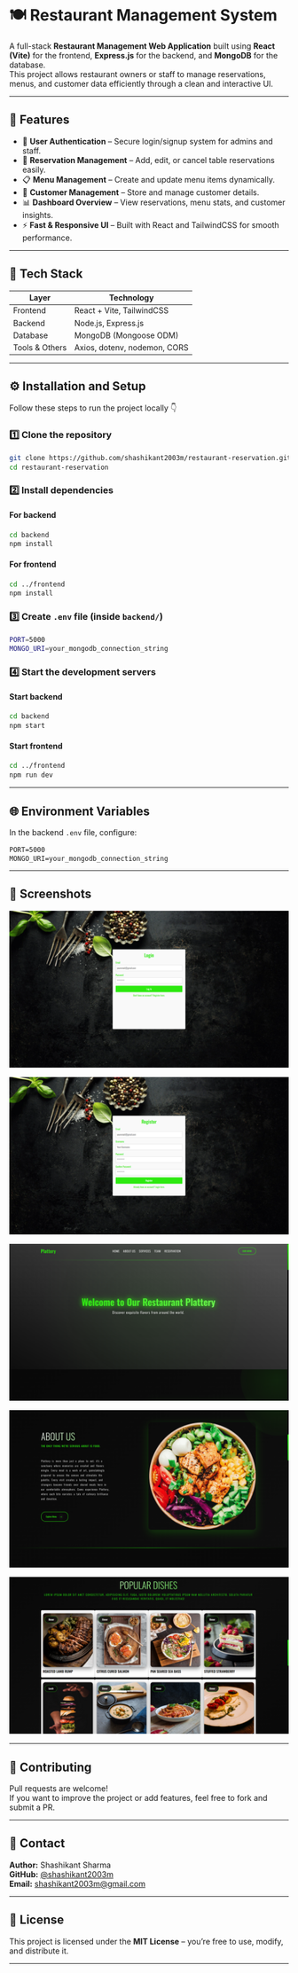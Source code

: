 # 🍽️ Restaurant Management System

A full-stack **Restaurant Management Web Application** built using **React (Vite)** for the frontend, **Express.js** for the backend, and **MongoDB** for the database.  
This project allows restaurant owners or staff to manage reservations, menus, and customer data efficiently through a clean and interactive UI.

---

## 🚀 Features

- 🧾 **User Authentication** – Secure login/signup system for admins and staff.  
- 🍴 **Reservation Management** – Add, edit, or cancel table reservations easily.  
- 📋 **Menu Management** – Create and update menu items dynamically.  
- 👥 **Customer Management** – Store and manage customer details.  
- 📊 **Dashboard Overview** – View reservations, menu stats, and customer insights.  
- ⚡ **Fast & Responsive UI** – Built with React and TailwindCSS for smooth performance.  

---

## 🧠 Tech Stack

| Layer | Technology |
|-------|-------------|
| Frontend | React + Vite, TailwindCSS |
| Backend | Node.js, Express.js |
| Database | MongoDB (Mongoose ODM) |
| Tools & Others | Axios, dotenv, nodemon, CORS |

---
## ⚙️ Installation and Setup

Follow these steps to run the project locally 👇

### 1️⃣ Clone the repository
```bash
git clone https://github.com/shashikant2003m/restaurant-reservation.git
cd restaurant-reservation
````

### 2️⃣ Install dependencies

#### For backend

```bash
cd backend
npm install
```

#### For frontend

```bash
cd ../frontend
npm install
```

### 3️⃣ Create `.env` file (inside `backend/`)

```bash
PORT=5000
MONGO_URI=your_mongodb_connection_string
```

### 4️⃣ Start the development servers

#### Start backend

```bash
cd backend
npm start
```

#### Start frontend

```bash
cd ../frontend
npm run dev
```

---

## 🌐 Environment Variables

In the backend `.env` file, configure:

```
PORT=5000
MONGO_URI=your_mongodb_connection_string
```


---

## 📸 Screenshots

![Home Page](./Screenshot%20(1).png)

![Menu Management](./Screenshot%20(2).png)

![Reservation Dashboard](./Screenshot%20(3).png)

![Customer Management](./Screenshot%20(4).png)

![Admin Overview](./Screenshot%20(5).png)


---

## 🤝 Contributing

Pull requests are welcome!  
If you want to improve the project or add features, feel free to fork and submit a PR.

---

## 💬 Contact

**Author:** Shashikant Sharma  
**GitHub:** [@shashikant2003m](https://github.com/shashikant2003m)  
**Email:** shashikant2003m@gmail.com

---

## 🪪 License

This project is licensed under the **MIT License** – you’re free to use, modify, and distribute it.

---
